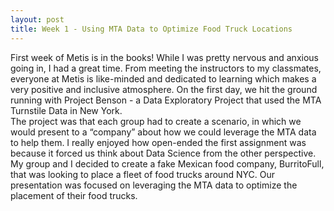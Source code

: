 ```yaml
---
layout: post
title: Week 1 - Using MTA Data to Optimize Food Truck Locations
--- 
```

  
  
First week of Metis is in the books! While I was pretty nervous and anxious going in, I had a great time. From meeting the instructors to my classmates, everyone at Metis is like-minded and dedicated to learning which makes a very positive and inclusive atmosphere. On the first day, we hit the ground running with Project Benson - a Data Exploratory Project that used the MTA Turnstile Data in New York.  
The project was that each group had to create a scenario, in which we would present to a “company” about how we could leverage the MTA data to help them. I really enjoyed how open-ended the first assignment was because it forced us think about Data Science from the other perspective. My group and I decided to create a fake Mexican food company, BurritoFull, 
that was looking to place a fleet of food trucks around NYC. Our presentation was focused on leveraging the MTA data to optimize the placement of their food trucks.  

